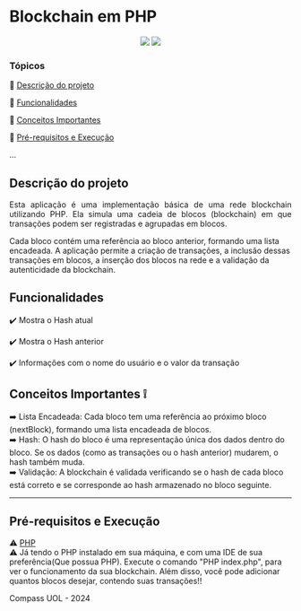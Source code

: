 <h1> Blockchain em PHP </h1> 

<p align="center">
  <img src="https://img.shields.io/static/v1?label=php&message=Linguagem&color=blue&style=for-the-badge&logo=PHP"/>
  <img src="http://img.shields.io/static/v1?label=STATUS&message=Concluido&color=RED&style=for-the-badge"/>
</p>

### Tópicos 

:small_blue_diamond: [Descrição do projeto](#descrição-do-projeto)

:small_blue_diamond: [Funcionalidades](#funcionalidades)

:small_blue_diamond: [Conceitos Importantes](#conceitos-importantes)

:small_blue_diamond: [Pré-requisitos e Execução](#pré-requisitos-e-execucao)

... 

## Descrição do projeto 

<p align="justify">
   Esta aplicação é uma implementação básica de uma rede blockchain utilizando PHP. Ela simula uma cadeia de blocos (blockchain) em que transações podem ser registradas e agrupadas em blocos. 
  
  Cada bloco contém uma referência ao bloco anterior, formando uma lista encadeada. A aplicação permite a criação de transações, a inclusão dessas transações em blocos, a inserção dos blocos na rede e a validação da autenticidade da blockchain.
</p>

## Funcionalidades

:heavy_check_mark: Mostra o Hash atual

:heavy_check_mark: Mostra o Hash anterior

:heavy_check_mark: Informações com o nome do usuário e o valor da transação
  
## Conceitos Importantes :grey_exclamation:

:arrow_right: Lista Encadeada: Cada bloco tem uma referência ao próximo bloco (nextBlock), formando uma lista encadeada de blocos. 
<br>
:arrow_right: Hash: O hash do bloco é uma representação única dos dados dentro do bloco. Se os dados (como as transações ou o hash anterior) mudarem, o hash também muda.
<br>
:arrow_right: Validação: A blockchain é validada verificando se o hash de cada bloco está correto e se corresponde ao hash armazenado no bloco seguinte.

<hr>

## Pré-requisitos e Execução

:warning: [PHP]((https://www.php.net/downloads.php)) <br>
:warning: Já tendo o PHP instalado em sua máquina, e com uma IDE de sua preferência(Que possua PHP). Execute o comando "PHP index.php", para ver o funcionamento da sua blockchain. Além disso, você pode adicionar quantos blocos desejar, contendo suas transações!! <br>

Compass UOL - 2024
